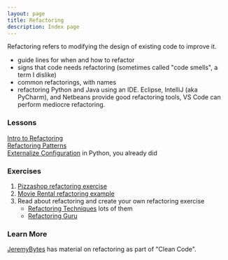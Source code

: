 ```yaml
---
layout: page
title: Refactoring
description: Index page
---
```


Refactoring refers to modifying the design of existing code to improve it.

* guide lines for when and how to refactor
* signs that code needs refactoring (sometimes called "code smells", a term I dislike)
* common refactorings, with names
* refactoring Python and Java using an IDE. Eclipse, IntelliJ (aka PyCharm), and Netbeans provide good refactoring tools, VS Code can perform mediocre refactoring.

### Lessons

[Intro to Refactoring](refactoring/Refactoring.pdf)    
[Refactoring Patterns](refactoring/Refactoring-Patterns.pdf)        
[Externalize Configuration](web/decouple-configuration) in Python, you already did    

### Exercises

1. [Pizzashop refactoring exercise](https://github.com/ISP19/pizzashop)     
2. [Movie Rental refactoring example](https://github.com/jbrucker/movierental)    
3. Read about refactoring and create your own refactoring exercise 
   - [Refactoring Techniques](https://refactoring.guru/refactoring/techniques) lots of them
   - [Refactoring Guru](https://refactoring.guru/refactoring)

### Learn More

[JeremyBytes](http://www.jeremybytes.com/Demos.aspx) has material on refactoring as part of "Clean Code".